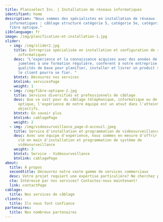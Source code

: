 ```yaml
---
title: Planiselect Inc. | Installation de réseaux informatiques
identifiant: home
description: "Nous sommes des spécialistes en installation de réseaux
  informatiques : câblage structuré catégorie 5, catégorie 5e, catégorie 6 et
  fibre optique."
i18nlanguage: fr
image: /img/planification-et-installation-1.jpg
slider:
  - img: /img/slider2.jpg
    title: Entreprise spécialisée en installation et configuration de réseaux
      informatiques
    desc: "L’expérience et la connaissance acquises avec des années de travail,
      jumelées à une formation régulière, confèrent à notre entreprise les
      qualités de base pour planifier, installer et livrer un produit sur lequel
      le client pourra se fier. "
    btntxt: Découvrez nos services
    btnlink: servicesPage
    weight: 1
  - img: /img/fibre-optique-2.jpg
    title: Services diversifiés et professionnels de câblage
    desc: Que ce soit pour du câblage téléphonique, informatique ou de fibre
      optique, l'expérience de notre équipe est un atout dans l'atteinte de vos
      objectifs.
    btntxt: En savoir plus
    btnlink: cablagePage
    weight: 2
  - img: /img/videosurveillance_page-d-acceuil.jpeg
    title: Service d'installation et programmation de vidéosurveillance
    desc: A﻿vec une équipe d'expérience, nous sommes en mesure d'offrir un service
      clé en main d'installation et programmation de système de
      vidéosurveillance
    weight: 3
    btntxt: Service - Vidéosurveillance
    btnlink: cablagePage
about:
  title: À propos
  secondtitle: Découvrez notre vaste gamme de services commerciaux
  desc: Votre projet requiert une expertise particulière? Ne cherchez plus!
  cta: Intéressé par nos services? Contactez-nous maintenant!
  link: contactPage
cablage:
  title: Nos services de câblage
clients:
  title: Ils nous font confiance
partenaires:
  title: Nos nombreux partenaires
---
```

